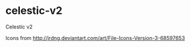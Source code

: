 celestic-v2
===========

Celestic v2

Icons from
http://jrdng.deviantart.com/art/File-Icons-Version-3-68597653
